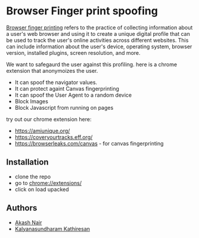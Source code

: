 
# Browser Finger print spoofing

[Browser finger printing](https://en.wikipedia.org/wiki/Device_fingerprint) refers to the practice of collecting information about a user's web browser and using it to create a unique digital profile that can be used to track the user's online activities across different websites. This can include information about the user's device, operating system, browser version, installed plugins, screen resolution, and more.

We want to safegaurd the user against this profiling.
here is a chrome extension that anonymoizes the user.
- It can spoof the navigator values.
- It can protect againt Canvas fingerprinting
- It can spoof the User Agent to a random device
- Block Images
- Block Javascript from running on pages

try out our chrome extension here:
- https://amiunique.org/
- https://coveryourtracks.eff.org/
- https://browserleaks.com/canvas - for canvas fingerprinting
## Installation

- clone the repo
- go to [chrome://extensions/](chrome://extensions/)
- click on load upacked
    
## Authors

- [Akash Nair](https://github.com/noble-8)
- [Kalyanasundharam Kathiresan](https://github.com/Kalvinci)
